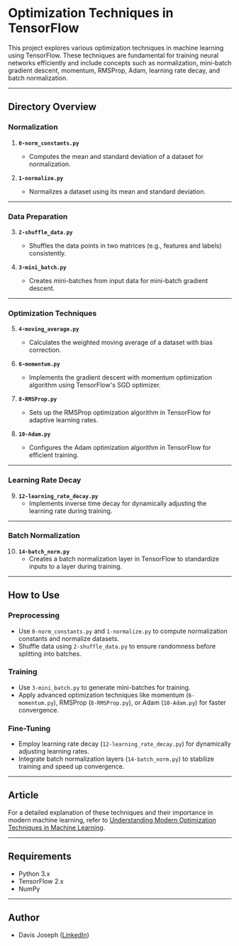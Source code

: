 # Optimization Techniques in TensorFlow

This project explores various optimization techniques in machine learning using TensorFlow. These techniques are fundamental for training neural networks efficiently and include concepts such as normalization, mini-batch gradient descent, momentum, RMSProp, Adam, learning rate decay, and batch normalization.

---

## Directory Overview

### Normalization
1. **`0-norm_constants.py`**
   - Computes the mean and standard deviation of a dataset for normalization.

2. **`1-normalize.py`**
   - Normalizes a dataset using its mean and standard deviation.

---

### Data Preparation
3. **`2-shuffle_data.py`**
   - Shuffles the data points in two matrices (e.g., features and labels) consistently.

4. **`3-mini_batch.py`**
   - Creates mini-batches from input data for mini-batch gradient descent.

---

### Optimization Techniques
5. **`4-moving_average.py`**
   - Calculates the weighted moving average of a dataset with bias correction.

6. **`6-momentum.py`**
   - Implements the gradient descent with momentum optimization algorithm using TensorFlow's SGD optimizer.

7. **`8-RMSProp.py`**
   - Sets up the RMSProp optimization algorithm in TensorFlow for adaptive learning rates.

8. **`10-Adam.py`**
   - Configures the Adam optimization algorithm in TensorFlow for efficient training.

---

### Learning Rate Decay
9. **`12-learning_rate_decay.py`**
   - Implements inverse time decay for dynamically adjusting the learning rate during training.

---

### Batch Normalization
10. **`14-batch_norm.py`**
    - Creates a batch normalization layer in TensorFlow to standardize inputs to a layer during training.

---

## How to Use

### Preprocessing
- Use `0-norm_constants.py` and `1-normalize.py` to compute normalization constants and normalize datasets.
- Shuffle data using `2-shuffle_data.py` to ensure randomness before splitting into batches.

### Training
- Use `3-mini_batch.py` to generate mini-batches for training.
- Apply advanced optimization techniques like momentum (`6-momentum.py`), RMSProp (`8-RMSProp.py`), or Adam (`10-Adam.py`) for faster convergence.

### Fine-Tuning
- Employ learning rate decay (`12-learning_rate_decay.py`) for dynamically adjusting learning rates.
- Integrate batch normalization layers (`14-batch_norm.py`) to stabilize training and speed up convergence.

---

## Article
For a detailed explanation of these techniques and their importance in modern machine learning, refer to [Understanding Modern Optimization Techniques in Machine Learning](https://www.linkedin.com/pulse/understanding-modern-optimization-techniques-machine-learning-joseph-k6fpe/).

---

## Requirements
- Python 3.x
- TensorFlow 2.x
- NumPy

---

## Author
- Davis Joseph ([LinkedIn]([https://www.linkedin.com/in/davis-joseph/](https://www.linkedin.com/in/davisjoseph767/)))

